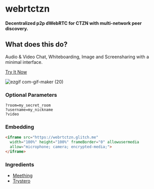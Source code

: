 # webrtctzn

#### Decentralized p2p dWebRTC for CTZN with multi-network peer discovery.

## What does this do?
Audio & Video Chat, Whiteboarding, Image and Screensharing with a minimal interface.

[Try It Now](https://webrtctzn.glitch.me)

![ezgif com-gif-maker (20)](https://user-images.githubusercontent.com/1423657/111086318-bad40380-851b-11eb-84b9-5246f1f08bc7.gif)

### Optional Parameters
```
?room=my_secret_room
?username=my_nickname
?video
```

### Embedding
```html
<iframe src="https://webrtctzn.glitch.me"
  width="100%" height="100%" frameBorder="0" allowusermedia 
  allow="microphone; camera; encrypted-media;">
</iframe>
```

### Ingredients

* [Meething](https://github.com/meething)
* [Trystero](https://github.com/dmotz/trystero)
